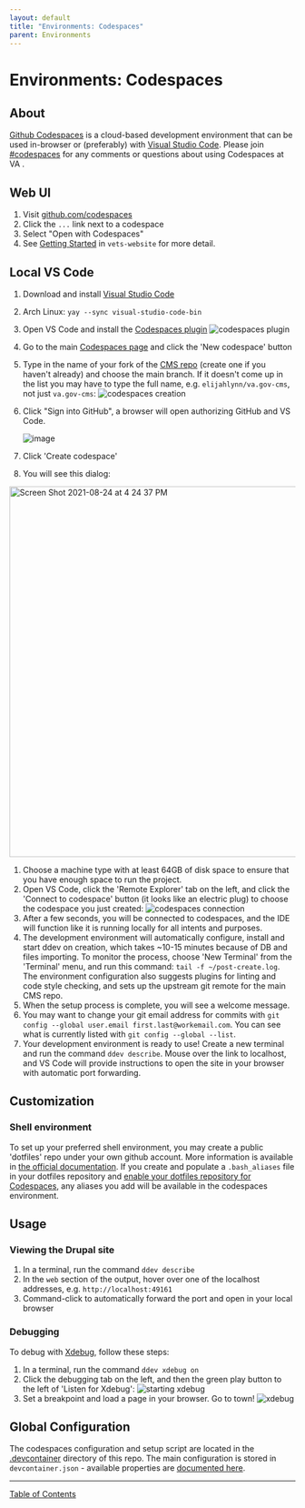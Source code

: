 ```yaml
---
layout: default
title: "Environments: Codespaces"
parent: Environments
---
```


# Environments: Codespaces

## About

[Github Codespaces](https://github.com/features/codespaces) is a cloud-based development environment that can be used in-browser or (preferably) with [Visual Studio Code](https://code.visualstudio.com). Please join [#codespaces](https://dsva.slack.com/archives/C01AN96U39V) for any comments or questions about using Codespaces at VA .

## Web UI

1. Visit [github.com/codespaces](https://github.com/codespaces)
2. Click the `...` link next to a codespace
3. Select "Open with Codespaces"
4. See [Getting Started](https://github.com/department-of-veterans-affairs/vets-website/blob/main/docs/GithubCodespaces.md#getting-started) in `vets-website` for more detail.

## Local VS Code
1. Download and install [Visual Studio Code](https://code.visualstudio.com/download)
  1. Arch Linux: `yay --sync visual-studio-code-bin`
1. Open VS Code and install the [Codespaces plugin](https://marketplace.visualstudio.com/items?itemName=ms-vsonline.vsonline)
    ![codespaces plugin](https://user-images.githubusercontent.com/101649/111006584-4d24ad80-834a-11eb-84d8-b0f574880e49.png)
1. Go to the main [Codespaces page](https://github.com/codespaces) and click the 'New codespace' button
1. Type in the name of your fork of the [CMS repo](https://github.com/department-of-veterans-affairs/va.gov-cms) (create one if you haven't already) and choose the main branch. If it doesn't come up in the list you may have to type the full name, e.g. `elijahlynn/va.gov-cms`, not just `va.gov-cms`:
    ![codespaces creation](https://user-images.githubusercontent.com/101649/111007305-beb12b80-834b-11eb-8c80-138586ca4720.png)
1. Click "Sign into GitHub", a browser will open authorizing GitHub and VS Code.

    ![image](https://user-images.githubusercontent.com/1504756/111011691-0d13f980-834f-11eb-8595-cff579659869.png)
1. Click 'Create codespace'
1. You will see this dialog:

<img width="652" alt="Screen Shot 2021-08-24 at 4 24 37 PM" src="https://user-images.githubusercontent.com/101649/130698169-741b0154-28b9-4b38-80d3-ed507225a8b9.png">

1. Choose a machine type with at least 64GB of disk space to ensure that you have enough space to run the project.
1. Open VS Code, click the 'Remote Explorer' tab on the left, and click the 'Connect to codespace' button (it looks like an electric plug) to choose the codespace you just created:
   ![codespaces connection](https://user-images.githubusercontent.com/101649/111007602-75151080-834c-11eb-8c5d-9ef73ef03b30.png)
1. After a few seconds, you will be connected to codespaces, and the IDE will function like it is running locally for all intents and purposes.
1. The development environment will automatically configure, install and start ddev on creation, which takes ~10-15 minutes because of DB and files importing. To monitor the process, choose 'New Terminal' from the 'Terminal' menu, and run this command: `tail -f ~/post-create.log`. The environment configuration also suggests plugins for linting and code style checking, and sets up the upstream git remote for the main CMS repo.
1. When the setup process is complete, you will see a welcome message.
1. You may want to change your git email address for commits with `git config --global user.email first.last@workemail.com`. You can see what is currently listed with `git config --global --list`.
1. Your development environment is ready to use! Create a new terminal and run the command `ddev describe`. Mouse over the link to localhost, and VS Code will provide instructions to open the site in your browser with automatic port forwarding.

## Customization

### Shell environment

To set up your preferred shell environment, you may create a public 'dotfiles' repo under your own github account. More information is available in [the official documentation](https://docs.github.com/en/github/developing-online-with-codespaces/personalizing-codespaces-for-your-account). If you create and populate a `.bash_aliases` file in your dotfiles repository and [enable your dotfiles repository for Codespaces](https://docs.github.com/en/codespaces/customizing-your-codespace/personalizing-codespaces-for-your-account#enabling-your-dotfiles-repository-for-codespaces), any aliases you add will be available in the codespaces environment.

## Usage

### Viewing the Drupal site

1. In a terminal, run the command `ddev describe`
2. In the `web` section of the output, hover over one of the localhost addresses, e.g. `http://localhost:49161`
3. Command-click to automatically forward the port and open in your local browser

### Debugging

To debug with [Xdebug](https://xdebug.org), follow these steps:

1. In a terminal, run the command `ddev xdebug on`
2. Click the debugging tab on the left, and then the green play button to the left of 'Listen for Xdebug':
  ![starting xdebug](https://user-images.githubusercontent.com/101649/111009307-8102d180-8350-11eb-8a59-70d7270d0ea6.png)
3. Set a breakpoint and load a page in your browser. Go to town!
  ![xdebug](https://user-images.githubusercontent.com/101649/111009487-fbcbec80-8350-11eb-8057-afc1c86f05e4.jpg)

## Global Configuration

The codespaces configuration and setup script are located in the [.devcontainer](../.devcontainer) directory of this repo. The main configuration is stored in `devcontainer.json` - available properties are [documented here](https://code.visualstudio.com/docs/remote/devcontainerjson-reference).

----

[Table of Contents](../README.md)
